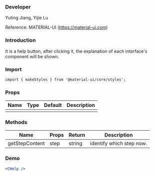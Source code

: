 

### **Developer**

Yuting Jiang, Yijie Lu

Reference: MATERIAL-UI (https://material-ui.com)



###  **Introduction**

It is a help button, after clicking it, the explanation of each interface's component will be shown. 

###  **Import**

```html
import { makeStyles } from '@material-ui/core/styles';

```

###  **Props**

| Name | Type | Default | Description |
| ---- | ---- | ------- | ----------- |
|      |     |         |            |

###  **Methods**

| Name | Props | Return | Description |
| ---- | ----- | ------ | ----------- |
|  getStepContent   |   step    |  string      |    identify which step now.          |

###  **Demo**

```jsx
<CHelp />
```